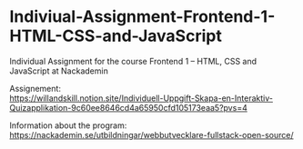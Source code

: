 # Indiviual-Assignment-Frontend-1-HTML-CSS-and-JavaScript
Individual Assignment for the course Frontend 1 – HTML, CSS and JavaScript at Nackademin

Assignement:  
https://willandskill.notion.site/Individuell-Uppgift-Skapa-en-Interaktiv-Quizapplikation-9c60ee8646cd4a65950cfd105173eaa5?pvs=4  

Information about the program: https://nackademin.se/utbildningar/webbutvecklare-fullstack-open-source/
 
